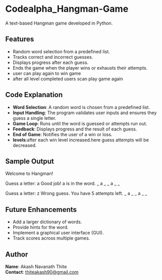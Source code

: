 # Codealpha_Hangman-Game
A text-based Hangman game developed in Python.

## Features
- Random word selection from a predefined list.
- Tracks correct and incorrect guesses.
- Displays progress after each guess.
- Ends the game when the player wins or exhausts their attempts.
- user can play again to win game
- after all level completed users scan play game again

## Code Explanation
- **Word Selection**: A random word is chosen from a predefined list.
- **Input Handling**: The program validates user inputs and ensures they guess a single letter.
- **Game Loop**: Runs until the word is guessed or attempts run out.
- **Feedback**: Displays progress and the result of each guess.
- **End of Game**: Notifies the user of a win or loss.
- **levels**:after each win level increased.here guess attempts will be decreased.

## Sample Output
Welcome to Hangman!

Guess a letter: a Good job! a is in the word. _ a _ _ a _ _

Guess a letter: z Wrong guess. You have 5 attempts left. _ a _ _ a _ _


## Future Enhancements
- Add a larger dictionary of words.
- Provide hints for the word.
- Implement a graphical user interface (GUI).
- Track scores across multiple games.

## Author
**Name**: Akash Navanath Thite  
**Contact**: thiteakash90@gmail.com
